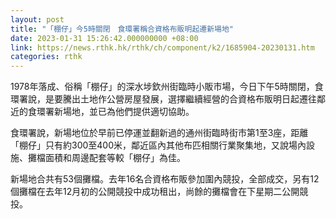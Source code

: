 ```yaml
---
layout: post
title: "「棚仔」今5時關閉　食環署稱合資格布販明起遷新場地"
date: 2023-01-31 15:26:42.000000000 +08:00
link: https://news.rthk.hk/rthk/ch/component/k2/1685904-20230131.htm
categories: rthk
---
```


1978年落成、俗稱「棚仔」的深水埗欽州街臨時小販市場，今日下午5時關閉，食環署說，是要騰出土地作公營房屋發展，選擇繼續經營的合資格布販明日起遷往鄰近的食環署新場地，並已為他們提供適切協助。

食環署說，新場地位於早前已停運並翻新過的通州街臨時街市第1至3座，距離「棚仔」只有約300至400米，鄰近區內其他布匹相關行業聚集地，又說場內設施、攤檔面積和周邊配套等較「棚仔」為佳。

新場地合共有53個攤檔。去年16名合資格布販參加圍內競投，全部成交，另有12個攤檔在去年12月初的公開競投中成功租出，尚餘的攤檔會在下星期二公開競投。
